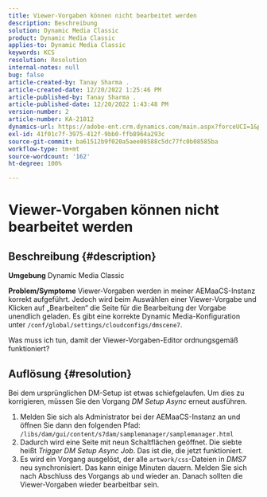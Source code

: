 ```yaml
---
title: Viewer-Vorgaben können nicht bearbeitet werden
description: Beschreibung
solution: Dynamic Media Classic
product: Dynamic Media Classic
applies-to: Dynamic Media Classic
keywords: KCS
resolution: Resolution
internal-notes: null
bug: false
article-created-by: Tanay Sharma .
article-created-date: 12/20/2022 1:25:46 PM
article-published-by: Tanay Sharma .
article-published-date: 12/20/2022 1:43:48 PM
version-number: 2
article-number: KA-21012
dynamics-url: https://adobe-ent.crm.dynamics.com/main.aspx?forceUCI=1&pagetype=entityrecord&etn=knowledgearticle&id=9da4f4ca-6980-ed11-81ac-6045bd006239
exl-id: 41f01c7f-3975-412f-9bb0-ffb8964a293c
source-git-commit: ba61512b9f020a5aee08588c5dc77fc0b08585ba
workflow-type: tm+mt
source-wordcount: '162'
ht-degree: 100%

---
```


# Viewer-Vorgaben können nicht bearbeitet werden

## Beschreibung {#description}

<b>Umgebung</b>
Dynamic Media Classic


<b>Problem/Symptome</b>
Viewer-Vorgaben werden in meiner AEMaaCS-Instanz korrekt aufgeführt.
Jedoch wird beim Auswählen einer Viewer-Vorgabe und Klicken auf „Bearbeiten“ die Seite für die Bearbeitung der Vorgabe unendlich geladen.
Es gibt eine korrekte Dynamic Media-Konfiguration unter `/conf/global/settings/cloudconfigs/dmscene7`.

Was muss ich tun, damit der Viewer-Vorgaben-Editor ordnungsgemäß funktioniert?


## Auflösung {#resolution}


Bei dem ursprünglichen DM-Setup ist etwas schiefgelaufen. Um dies zu korrigieren, müssen Sie den Vorgang *DM Setup Async* erneut ausführen.

1. Melden Sie sich als Administrator bei der AEMaaCS-Instanz an und öffnen Sie dann den folgenden Pfad: `/libs/dam/gui/content/s7dam/samplemanager/samplemanager.html`
2. Dadurch wird eine Seite mit neun Schaltflächen geöffnet. Die siebte heißt *Trigger DM Setup Async Job*. Das ist die, die jetzt funktioniert.
3. Es wird ein Vorgang ausgelöst, der alle `artwork/css`-Dateien in *DMS7* neu synchronisiert. Das kann einige Minuten dauern. Melden Sie sich nach Abschluss des Vorgangs ab und wieder an. Danach sollten die Viewer-Vorgaben wieder bearbeitbar sein.
